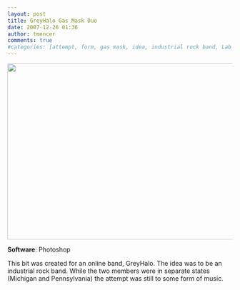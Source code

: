 ```yaml
---
layout: post
title: GreyHalo Gas Mask Duo
date: 2007-12-26 01:36
author: tmencer
comments: true
#categories: [attempt, form, gas mask, idea, industrial rock band, Lab Notes, music, pennsylvania, Software News, software photoshop]
---
```

<a href="http://www.cubelabmedia.com/wp-content/uploads/2011/06/gfx-gasmaskduo.jpg"><img class="aligncenter size-full wp-image-59" title="gfx-gasmaskduo" src="http://www.cubelabmedia.com/wp-content/uploads/2011/06/gfx-gasmaskduo.jpg" alt="" width="600" height="395" /></a>

<strong>Software</strong>: Photoshop

This bit was created for an online band, GreyHalo. The idea was to be an industrial rock band. While the two members were in separate states (Michigan and Pennsylvania) the attempt was still to some form of music.
